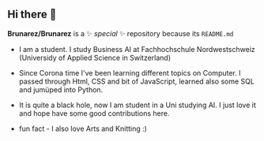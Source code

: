 ## Hi there 👋


**Brunarez/Brunarez** is a ✨ _special_ ✨ repository because its `README.md` 

- I am a student. I study Business AI at Fachhochschule Nordwestschweiz (Universidy of Applied Science in Switzerland)
- Since Corona time I've been learning different topics on Computer. I passed through Html, CSS and bit of JavaScript, learned also some SQL and jumüped into Python. 
- It is quite a black hole, now I am student in a Uni studying AI. I just love it and hope have some good contributions here.

- fun fact - I also love Arts and Knitting :) 

